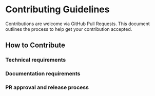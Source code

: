 # Contributing Guidelines

Contributions are welcome via GitHub Pull Requests. This document outlines the process to help get your contribution accepted.

## How to Contribute

### Technical requirements

### Documentation requirements

### PR approval and release process
